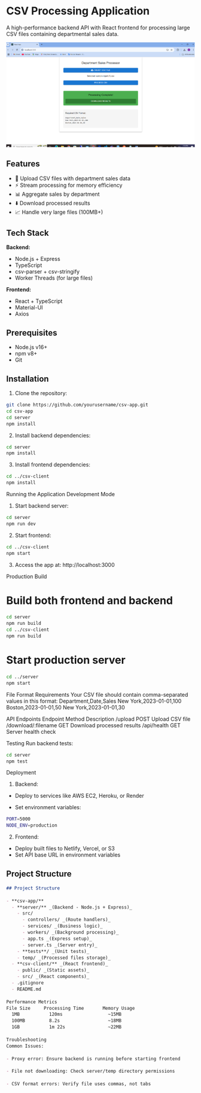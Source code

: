 # CSV Processing Application

A high-performance backend API with React frontend for processing large CSV files containing departmental sales data.

![App Screenshot](/screenshots/app-preview.png)

## Features

- 📁 Upload CSV files with department sales data
- ⚡ Stream processing for memory efficiency
- 📊 Aggregate sales by department
- ⬇️ Download processed results
- 📈 Handle very large files (100MB+)

## Tech Stack

**Backend:**

- Node.js + Express
- TypeScript
- csv-parser + csv-stringify
- Worker Threads (for large files)

**Frontend:**

- React + TypeScript
- Material-UI
- Axios

## Prerequisites

- Node.js v16+
- npm v8+
- Git

## Installation

1. Clone the repository:

```bash
git clone https://github.com/yourusername/csv-app.git
cd csv-app
cd server
npm install
```

2. Install backend dependencies:

```bash
cd server
npm install
```

3. Install frontend dependencies:

```bash
cd ../csv-client
npm install
```

Running the Application
Development Mode

1. Start backend server:

```bash
cd server
npm run dev
```

2. Start frontend:

```bash
cd ../csv-client
npm start
```

3. Access the app at: http://localhost:3000

Production Build

# Build both frontend and backend

```bash
cd server
npm run build
cd ../csv-client
npm run build
```

# Start production server

```bash
cd ../server
npm start
```

File Format Requirements
Your CSV file should contain comma-separated values in this format:
Department,Date,Sales
New York,2023-01-01,100
Boston,2023-01-01,50
New York,2023-01-01,30

API Endpoints
Endpoint Method Description
/upload POST Upload CSV file
/download/:filename GET Download processed results
/api/health GET Server health check

Testing
Run backend tests:

```bash
cd server
npm test
```

Deployment

1. Backend:

- Deploy to services like AWS EC2, Heroku, or Render

- Set environment variables:

```bash
PORT=5000
NODE_ENV=production
```

2. Frontend:

- Deploy built files to Netlify, Vercel, or S3
- Set API base URL in environment variables

## Project Structure


```markdown
## Project Structure

- **csv-app/**
  - **server/** _(Backend - Node.js + Express)_
    - src/
      - controllers/ _(Route handlers)_
      - services/ _(Business logic)_
      - workers/ _(Background processing)_
      - app.ts _(Express setup)_
      - server.ts _(Server entry)_
    - **tests**/ _(Unit tests)_
    - temp/ _(Processed files storage)_
  - **csv-client/** _(React frontend)_
    - public/ _(Static assets)_
    - src/ _(React components)_
  - .gitignore
  - README.md

Performance Metrics
File Size     Processing Time       Memory Usage
  1MB           120ms                 ~15MB
  100MB         8.2s                  ~18MB
  1GB           1m 22s                ~22MB

Troubleshooting
Common Issues:

- Proxy error: Ensure backend is running before starting frontend

- File not downloading: Check server/temp directory permissions

- CSV format errors: Verify file uses commas, not tabs
```

```

```
